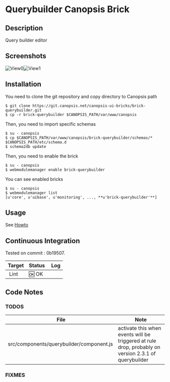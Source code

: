 # Querybuilder Canopsis Brick

## Description

Query builder editor

## Screenshots

![View0](https://git.canopsis.net/canopsis-ui-bricks/brick-querybuilder/raw/master/doc/preview/querybuilder1.png)![View1](https://git.canopsis.net/canopsis-ui-bricks/brick-querybuilder/raw/master/doc/preview/querybuilder2.png)

## Installation

You need to clone the git repository and copy directory to Canopsis path

    $ git clone https://git.canopsis.net/canopsis-ui-bricks/brick-querybuilder.git
    $ cp -r brick-querybuilder $CANOPSIS_PATH/var/www/canopsis

Then, you need to import specific schemas

    $ su - canopsis
    $ cp $CANOPSIS_PATH/var/www/canopsis/brick-querybuilder/schemas/* $CANOPSIS_PATH/etc/schema.d
    $ schema2db update

Then, you need to enable the brick

    $ su - canopsis
    $ webmodulemanager enable brick-querybuilder

You can see enabled bricks

    $ su - canopsis
    $ webmodulemanager list
    [u'core', u'uibase', u'monitoring', ..., **u'brick-querybuilder'**]

## Usage

See [Howto](https://git.canopsis.net/canopsis-ui-bricks/brick-querybuilder/blob/master/doc/index.rst)

## Continuous Integration

Tested on commit : 0b19507.

| Target | Status | Log |
| ------ | ------ | --- |
| Lint   | :ok: OK |  |

## Code Notes

### TODOS

| File   | Note   |
|--------|--------|
| src/components/querybuilder/component.js | activate this when events will be triggered at rule drop, probably on version 2.3.1 of querybuilder |


### FIXMES


